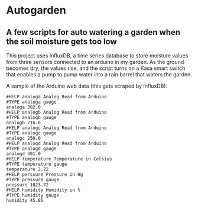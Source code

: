 # Autogarden
## A few scripts for auto watering a garden when the soil moisture gets too low

This project uses InfluxDB, a time series database to store moisture values from three sensors connected to an arduino in my garden.
As the ground becomes dry, the values rise, and the script turns on a Kasa smart switch that enables a pump to pump water into a rain barrel that waters the garden.

A sample of the Arduino web data (this gets scraped by InfluxDB):
```
#HELP analoga Analog Read from Arduino
#TYPE analoga gauge
analoga 302.0
#HELP analogb Analog Read from Arduino
#TYPE analogb gauge
analogb 216.0
#HELP analogc Analog Read from Arduino
#TYPE analogc gauge
analogc 250.0
#HELP analogd Analog Read from Arduino
#TYPE analogd gauge
analogd 301.0
#HELP temperature Temperature in Celsius
#TYPE temperature gauge
temperature 2.72
#HELP perssure Pressure in Hg
#TYPE pressure gauge
pressure 1023.72
#HELP humidity Humidity in %
#TYPE humidity gauge
humidity 45.86


